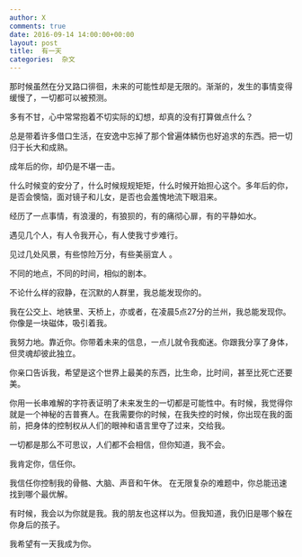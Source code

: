 ```yaml
---
author: X
comments: true
date: 2016-09-14 14:00:00+00:00
layout: post
title:  有一天
categories:  杂文
---
```

那时候虽然在分叉路口徘徊，未来的可能性却是无限的。渐渐的，发生的事情变得缓慢了，一切都可以被预测。  


多有不甘，心中常常抱着不切实际的幻想，却真的没有打算做点什么？  

总是带着许多借口生活，在安逸中忘掉了那个曾遍体鳞伤也好追求的东西。把一切归于长大和成熟。  

成年后的你，却仍是不堪一击。  


什么时候变的安分了，什么时候规规矩矩，什么时候开始担心这个。多年后的你，是否会懊恼，面对镜子和儿女，是否也会羞愧地流下眼泪来。  


经历了一点事情，有浪漫的，有狼狈的，有的痛彻心扉，有的平静如水。  

遇见几个人，有人令我开心，有人使我寸步难行。  

见过几处风景，有些惊险万分，有些美丽宜人 。  

不同的地点，不同的时间，相似的剧本。  



不论什么样的寂静，在沉默的人群里，我总能发现你的。  


我在公交上、地铁里、天桥上，亦或者，在凌晨5点27分的兰州，我总能发现你。 你像是一块磁体，吸引着我。  


我努力地。靠近你。你带着未来的信息，一点儿就令我痴迷。你跟我分享了身体，但灵魂却彼此独立。  


你亲口告诉我，希望是这个世界上最美的东西，比生命，比时间，甚至比死亡还要美。  

你用一长串难解的字符表证明了未来发生的一切都是可能性中。有时候，我觉得你就是一个神秘的吉普赛人。在我需要你的时候，在我失控的时候，你出现在我的面前，把身体的控制权从人们的眼神和语言里夺了过来，交给我。  


一切都是那么不可思议，人们都不会相信，但你知道，我不会。  


我肯定你，信任你。  


我信任你控制我的骨骼、大脑、声音和午休。 在无限复杂的难题中，你总能迅速找到哪个最优解。  


有时候，我会以为你就是我。我的朋友也这样以为。但我知道，我仍旧是哪个躲在你身后的孩子。  


我希望有一天我成为你。  
